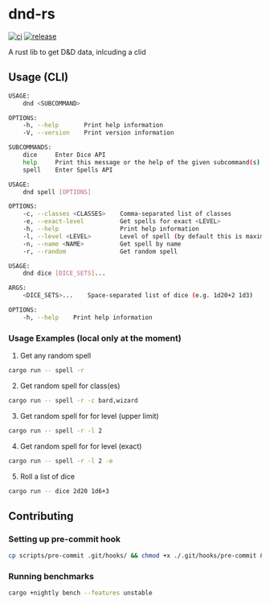 # dnd-rs
[![ci](https://github.com/mbaeum/dnd-rs/actions/workflows/ci.yml/badge.svg)](https://github.com/mbaeum/dnd-rs/actions/workflows/ci.yml) [![release](https://github.com/mbaeum/dnd-rs/actions/workflows/release.yml/badge.svg)](https://github.com/mbaeum/dnd-rs/actions/workflows/release.yml)

A rust lib to get D&amp;D data, inlcuding a clid


## Usage (CLI)
```bash
USAGE:
    dnd <SUBCOMMAND>

OPTIONS:
    -h, --help       Print help information
    -V, --version    Print version information

SUBCOMMANDS:
    dice     Enter Dice API
    help     Print this message or the help of the given subcommand(s)
    spell    Enter Spells API
```

```bash
USAGE:
    dnd spell [OPTIONS]

OPTIONS:
    -c, --classes <CLASSES>    Comma-separated list of classes
    -e, --exact-level          Get spells for exact <LEVEL>
    -h, --help                 Print help information
    -l, --level <LEVEL>        Level of spell (by default this is maximum level, get exact with -e)
    -n, --name <NAME>          Get spell by name
    -r, --random               Get random spell
```

```bash
USAGE:
    dnd dice [DICE_SETS]...

ARGS:
    <DICE_SETS>...    Space-separated list of dice (e.g. 1d20+2 1d3)

OPTIONS:
    -h, --help    Print help information
```

### Usage Examples (local only at the moment)
1. Get any random spell
```bash
cargo run -- spell -r
```
2. Get random spell for class(es)

```bash
cargo run -- spell -r -c bard,wizard
```
3. Get random spell for for level (upper limit)

```bash
cargo run -- spell -r -l 2
```
4. Get random spell for for level (exact)

```bash
cargo run -- spell -r -l 2 -e
```
5. Roll a list of dice
```bash
cargo run -- dice 2d20 1d6+3
```

## Contributing

### Setting up pre-commit hook
```bash 
cp scripts/pre-commit .git/hooks/ && chmod +x ./.git/hooks/pre-commit && git init
```

### Running benchmarks
```bash
cargo +nightly bench --features unstable
```